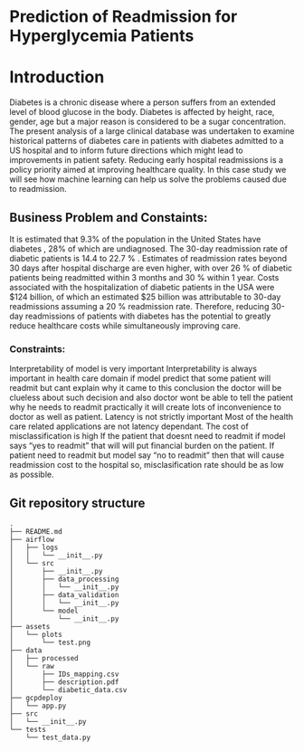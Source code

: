 # Prediction of Readmission for Hyperglycemia Patients

# Introduction
Diabetes is a chronic disease where a person suffers from an extended level of blood glucose in the body. Diabetes is affected by height, race, gender, age but a major reason is considered to be a sugar concentration. The present analysis of a large clinical database was undertaken to examine historical patterns of diabetes care in patients with diabetes admitted to a US hospital and to inform future directions which might lead to improvements in patient safety. Reducing early hospital readmissions is a policy priority aimed at improving healthcare quality. In this case study we will see how machine learning can help us solve the problems caused due to readmission.

## Business Problem and Constaints:
It is estimated that 9.3% of the population in the United States have diabetes , 28% of which are undiagnosed. The 30-day readmission rate of diabetic patients is 14.4 to 22.7 % . Estimates of readmission rates beyond 30 days after hospital discharge are even higher, with over 26 % of diabetic patients being readmitted within 3 months and 30 % within 1 year. Costs associated with the hospitalization of diabetic patients in the USA were $124 billion, of which an estimated $25 billion was attributable to 30-day readmissions assuming a 20 % readmission rate. Therefore, reducing 30-day readmissions of patients with diabetes has the potential to greatly reduce healthcare costs while simultaneously improving care.

### Constraints:
Interpretability of model is very important Interpretability is always important in health care domain if model predict that some patient will readmit but cant explain why it came to this conclusion the doctor will be clueless about such decision and also doctor wont be able to tell the patient why he needs to readmit practically it will create lots of inconvenience to doctor as well as patient.
Latency is not strictly important Most of the health care related applications are not latency dependant.
The cost of misclassification is high If the patient that doesnt need to readmit if model says “yes to readmit” that will will put financial burden on the patient. If patient need to readmit but model say “no to readmit” then that will cause readmission cost to the hospital so, misclasification rate should be as low as possible.

## Git repository structure
```plaintext
.
├── README.md
├── airflow
│   ├── logs
│   │   └── __init__.py
│   └── src
│       ├── __init__.py
│       ├── data_processing
│       │   └── __init__.py
│       ├── data_validation
│       │   └── __init__.py
│       └── model
│           └── __init__.py
├── assets
│   └── plots
│       └── test.png
├── data
│   ├── processed
│   └── raw
│       ├── IDs_mapping.csv
│       ├── description.pdf
│       └── diabetic_data.csv
├── gcpdeploy
│   └── app.py
├── src
│   └── __init__.py
└── tests
    └── test_data.py

```